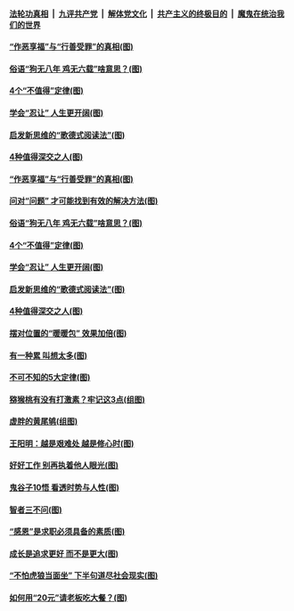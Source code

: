 

####  [法轮功真相](../../../../basic/blob/master/README.md?t=01201031) &nbsp;|&nbsp; [九评共产党](../../../../9ping.md/blob/master/README.md?t=01201031) &nbsp;|&nbsp; [解体党文化](../../../../jtdwh.md/blob/master/README.md?t=01201031)  &nbsp;|&nbsp; [共产主义的终极目的](../../../../gczydzjmd.md/blob/master/README.md?t=01201031) &nbsp;|&nbsp; [魔鬼在统治我们的世界](../../../../mgztzwmdsj.md/blob/master/README.md?t=01201031) 

#### [“作恶享福”与“行善受罪”的真相(图)](../pages/p8/959156.md?t=01201031) 

#### [俗语“狗无八年 鸡无六载”啥意思？(图)](../pages/p8/959506.md?t=01201031) 

#### [4个“不值得”定律(图)](../pages/p8/959364.md?t=01201031) 

#### [学会“忍让” 人生更开阔(图)](../pages/p8/959144.md?t=01201031) 

#### [启发新思维的“歌德式阅读法”(图)](../pages/p8/959110.md?t=01201031) 

#### [4种值得深交之人(图)](../pages/p8/959360.md?t=01201031) 

#### [“作恶享福”与“行善受罪”的真相(图)](../pages/p8/959156.md?t=01201031) 

#### [问对“问题” 才可能找到有效的解决方法(图)](../pages/p8/959616.md?t=01201031) 

#### [俗语“狗无八年 鸡无六载”啥意思？(图)](../pages/p8/959506.md?t=01201031) 

#### [4个“不值得”定律(图)](../pages/p8/959364.md?t=01201031) 

#### [学会“忍让” 人生更开阔(图)](../pages/p8/959144.md?t=01201031) 

#### [启发新思维的“歌德式阅读法”(图)](../pages/p8/959110.md?t=01201031) 

#### [4种值得深交之人(图)](../pages/p8/959360.md?t=01201031) 

#### [摆对位置的“暖暖包” 效果加倍(图)](../pages/p8/959416.md?t=01201031) 

#### [有一种累 叫想太多(图)](../pages/p8/959151.md?t=01201031) 

#### [不可不知的5大定律(图)](../pages/p8/959097.md?t=01201031) 

#### [猕猴桃有没有打激素？牢记这3点(组图)](../pages/p8/959133.md?t=01201031) 

#### [虚胖的黄尾鸲(组图)](../pages/p8/959326.md?t=01201031) 

#### [王阳明：越是艰难处 越是修心时(图)](../pages/p8/958916.md?t=01201031) 

#### [好好工作 别再执着他人眼光(图)](../pages/p8/959314.md?t=01201031) 

#### [鬼谷子10悟 看透时势与人性(图)](../pages/p8/959235.md?t=01201031) 

#### [智者三不问(图)](../pages/p8/959094.md?t=01201031) 

#### [“感恩”是求职必须具备的素质(图)](../pages/p8/958907.md?t=01201031) 

#### [成长是追求更好 而不是更大(图)](../pages/p8/959216.md?t=01201031) 

#### [“不怕虎狼当面坐” 下半句道尽社会现实(图)](../pages/p8/959177.md?t=01201031) 

#### [如何用“20元”请老板吃大餐？(图)](../pages/p8/959096.md?t=01201031) 

